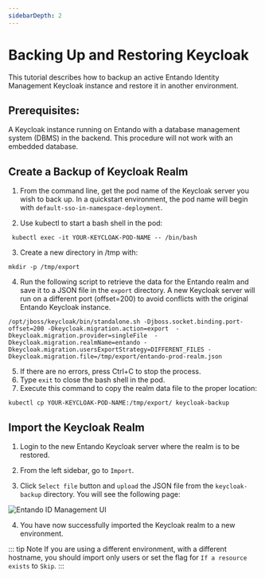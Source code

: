 ```yaml
---
sidebarDepth: 2
---
```


# Backing Up and Restoring Keycloak


This tutorial describes how to backup an active Entando Identity Management Keycloak instance and restore it in another environment.

## Prerequisites:
A Keycloak instance running on Entando with a database management system (DBMS) in the backend. This procedure will not work with an embedded database. 

## Create a Backup of Keycloak Realm
1. From the command line, get the pod name of the Keycloak server you wish to back up. In a quickstart environment, the pod name will begin with `default-sso-in-namespace-deployment`.

2. Use kubectl to start a bash shell in the pod:
```
 kubectl exec -it YOUR-KEYCLOAK-POD-NAME -- /bin/bash
 ```
3. Create a new directory in /tmp with:
```
mkdir -p /tmp/export 
 ```

4. Run the following script to retrieve the data for the Entando realm and save it to a JSON file in the `export` directory. A new Keycloak server will run on a different port (offset=200) to avoid conflicts with the original Entando Keycloak instance.
```
/opt/jboss/keycloak/bin/standalone.sh -Djboss.socket.binding.port-offset=200 -Dkeycloak.migration.action=export  -Dkeycloak.migration.provider=singleFile  -Dkeycloak.migration.realmName=entando -Dkeycloak.migration.usersExportStrategy=DIFFERENT_FILES -Dkeycloak.migration.file=/tmp/export/entando-prod-realm.json
```
5. If there are no errors, press Ctrl+C to stop the process.
6. Type `exit` to close the bash shell in the pod.
7. Execute this command to copy the realm data file to the proper location:  
```
kubectl cp YOUR-KEYCLOAK-POD-NAME:/tmp/export/ keycloak-backup
```
## Import the Keycloak Realm
1. Login to the new Entando Keycloak server where the realm is to be restored.

2. From the left sidebar, go to `Import`.
 
3. Click `Select file` button and `upload` the JSON file from the `keycloak-backup` directory. You will see the following page:

![Entando ID Management UI](./img/import-keycloak.png)

4. You have now successfully imported the Keycloak realm to a new environment.

::: tip Note
If you are using a different environment, with a different hostname, you should import only users or set the flag for `If a resource exists` to `Skip`.
:::
